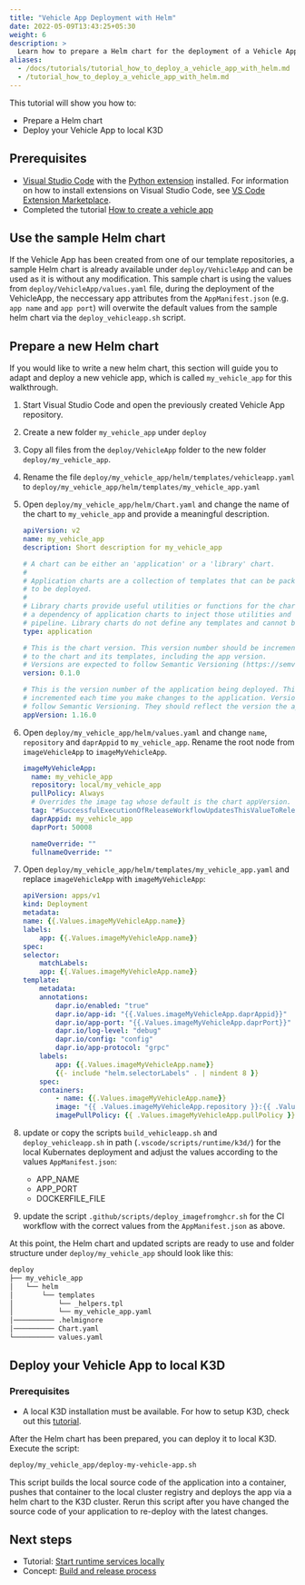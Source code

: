 ```yaml
---
title: "Vehicle App Deployment with Helm"
date: 2022-05-09T13:43:25+05:30
weight: 6
description: >
  Learn how to prepare a Helm chart for the deployment of a Vehicle App.
aliases:
  - /docs/tutorials/tutorial_how_to_deploy_a_vehicle_app_with_helm.md
  - /tutorial_how_to_deploy_a_vehicle_app_with_helm.md
---
```


This tutorial will show you how to:

- Prepare a Helm chart
- Deploy your Vehicle App to local K3D

## Prerequisites

- [Visual Studio Code](https://code.visualstudio.com/) with the [Python extension](https://marketplace.visualstudio.com/items?itemName=ms-python.python) installed. For information on how to install extensions on Visual Studio Code, see [VS Code Extension Marketplace](https://code.visualstudio.com/docs/editor/extension-gallery).
- Completed the tutorial [How to create a vehicle app](/docs/tutorials/vehicle-app-development)

## Use the sample Helm chart

If the Vehicle App has been created from one of our template repositories, a sample Helm chart is already available under `deploy/VehicleApp` and can be used as it is without any modification.
This sample chart is using the values from `deploy/VehicleApp/values.yaml` file, during the deployment of the VehicleApp, the neccessary app attributes from the `AppManifest.json` (e.g. `app name` and `app port`) will overwite the default values from the sample helm chart via the `deploy_vehicleapp.sh` script.

## Prepare a new Helm chart

If you would like to write a new helm chart, this section will guide you to adapt and deploy a new vehicle app, which is called `my_vehicle_app` for this walkthrough.

1. Start Visual Studio Code and open the previously created Vehicle App repository.
1. Create a new folder `my_vehicle_app` under `deploy`
1. Copy all files from the `deploy/VehicleApp` folder to the new folder `deploy/my_vehicle_app`.
1. Rename the file `deploy/my_vehicle_app/helm/templates/vehicleapp.yaml` to `deploy/my_vehicle_app/helm/templates/my_vehicle_app.yaml`
1. Open `deploy/my_vehicle_app/helm/Chart.yaml` and change the name of the chart to `my_vehicle_app` and provide a meaningful description.

   ```yaml
   apiVersion: v2
   name: my_vehicle_app
   description: Short description for my_vehicle_app

   # A chart can be either an 'application' or a 'library' chart.
   #
   # Application charts are a collection of templates that can be packaged into versioned archives
   # to be deployed.
   #
   # Library charts provide useful utilities or functions for the chart developer. They're included as
   # a dependency of application charts to inject those utilities and functions into the rendering
   # pipeline. Library charts do not define any templates and cannot be deployed as a result.
   type: application

   # This is the chart version. This version number should be incremented each time you make changes
   # to the chart and its templates, including the app version.
   # Versions are expected to follow Semantic Versioning (https://semver.org/)
   version: 0.1.0

   # This is the version number of the application being deployed. This version number should be
   # incremented each time you make changes to the application. Versions are not expected to
   # follow Semantic Versioning. They should reflect the version the application is using.
   appVersion: 1.16.0
   ```

1. Open `deploy/my_vehicle_app/helm/values.yaml` and change `name`, `repository` and `daprAppid` to `my_vehicle_app`. Rename the root node from `imageVehicleApp` to `imageMyVehicleApp`.

   ```yaml
   imageMyVehicleApp:
     name: my_vehicle_app
     repository: local/my_vehicle_app
     pullPolicy: Always
     # Overrides the image tag whose default is the chart appVersion.
     tag: "#SuccessfulExecutionOfReleaseWorkflowUpdatesThisValueToReleaseVersionWithoutV#"
     daprAppid: my_vehicle_app
     daprPort: 50008

     nameOverride: ""
     fullnameOverride: ""
   ```

1. Open `deploy/my_vehicle_app/helm/templates/my_vehicle_app.yaml` and replace `imageVehicleApp` with `imageMyVehicleApp`:

   ```yaml
   apiVersion: apps/v1
   kind: Deployment
   metadata:
   name: {{.Values.imageMyVehicleApp.name}}
   labels:
       app: {{.Values.imageMyVehicleApp.name}}
   spec:
   selector:
       matchLabels:
       app: {{.Values.imageMyVehicleApp.name}}
   template:
       metadata:
       annotations:
           dapr.io/enabled: "true"
           dapr.io/app-id: "{{.Values.imageMyVehicleApp.daprAppid}}"
           dapr.io/app-port: "{{.Values.imageMyVehicleApp.daprPort}}"
           dapr.io/log-level: "debug"
           dapr.io/config: "config"
           dapr.io/app-protocol: "grpc"
       labels:
           app: {{.Values.imageMyVehicleApp.name}}
           {{- include "helm.selectorLabels" . | nindent 8 }}
       spec:
       containers:
           - name: {{.Values.imageMyVehicleApp.name}}
           image: "{{ .Values.imageMyVehicleApp.repository }}:{{ .Values.imageMyVehicleApp.tag | default .Chart.AppVersion }}"
           imagePullPolicy: {{ .Values.imageMyVehicleApp.pullPolicy }}

   ```

1. update or copy the scripts `build_vehicleapp.sh` and `deploy_vehicleapp.sh` in path (```.vscode/scripts/runtime/k3d/```) for the local Kubernates deployment and adjust the values according to the values `AppManifest.json`:
    - APP_NAME
    - APP_PORT
    - DOCKERFILE_FILE

1. update the script ```.github/scripts/deploy_imagefromghcr.sh``` for the CI workflow with the correct values from the `AppManifest.json` as above.

At this point, the Helm chart and updated scripts are ready to use and folder structure under `deploy/my_vehicle_app` should look like this:

``` bash
deploy
├── my_vehicle_app
│   └── helm
│       └── templates
│           └── _helpers.tpl
│           └── my_vehicle_app.yaml
│────────── .helmignore
│────────── Chart.yaml
└────────── values.yaml
```

## Deploy your Vehicle App to local K3D

### Prerequisites

- A local K3D installation must be available. For how to setup K3D, check out this [tutorial](/run_runtime_services_kubernetes).

After the Helm chart has been prepared, you can deploy it to local K3D.
Execute the script:

``` bash
deploy/my_vehicle_app/deploy-my-vehicle-app.sh
```

This script builds the local source code of the application into a container, pushes that container to the local cluster registry and deploys the app via a helm chart to the K3D cluster. Rerun this script after you have changed the source code of your application to re-deploy with the latest changes.

## Next steps

- Tutorial: [Start runtime services locally](/docs/tutorials/vehicle-app-runtime/run_runtime_services_locally)
- Concept: [Build and release process](/docs/about/deployment_model/vehicle_app_releases)
